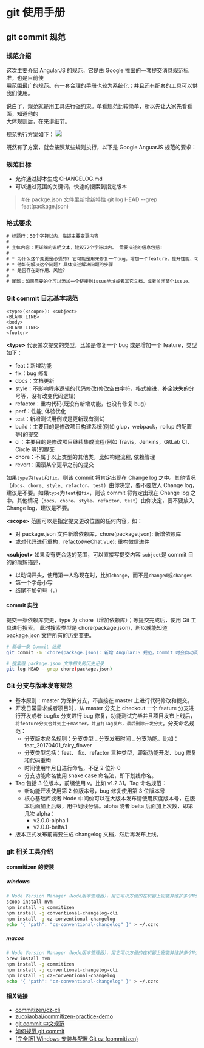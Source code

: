 # git 使用手册

## git commit 规范

### 规范介绍

这次主要介绍 AngularJS 的规范，它是由 Google 推出的一套提交消息规范标准，也是目前使  
用范围最广的规范。有一套合理的[手册](https://docs.google.com/document/d/1QrDFcIiPjSLDn3EL15IJygNPiHORgU1_OOAqWjiDU5Y/edit)也较为[系统化](https://github.com/angular/angular.js/blob/master/CONTRIBUTING.md#toc10)；并且还有配套的工具可以供我们使用。

说白了，规范就是用工具进行强约束。单看规范比较简单，所以先让大家先看看面，知道他的  
大体规则后，在来讲细节。

规范执行方案如下：
![](https://img2018.cnblogs.com/blog/328599/201901/328599-20190123104101160-845368160.png)

既然有了方案，就会按照某些规则执行，以下是 Google AnguarJS 规范的要求：

### 规范目标

- 允许通过脚本生成 CHANGELOG.md
- 可以通过范围的关键词，快速的搜索到指定版本

> #在 packge.json 文件里新增新特性
> git log HEAD --grep feat(package.json)

### 格式要求

```txt
# 标题行：50个字符以内，描述主要变更内容
#
# 主体内容：更详细的说明文本，建议72个字符以内。 需要描述的信息包括:
#
# * 为什么这个变更是必须的? 它可能是用来修复一个bug，增加一个feature，提升性能、可靠性、稳定性等等
# * 他如何解决这个问题? 具体描述解决问题的步骤
# * 是否存在副作用、风险?
#
# 尾部：如果需要的化可以添加一个链接到issue地址或者其它文档，或者关闭某个issue。
```

### Git commit 日志基本规范

```git
<type>(<scope>): <subject>
<BLANK LINE>
<body>
<BLANK LINE>
<footer>
```

**\<type\>**
代表某次提交的类型，比如是修复一个 bug 或是增加一个 feature，类型如下：

- feat：新增功能
- fix：bug 修复
- docs：文档更新
- style：不影响程序逻辑的代码修改(修改空白字符，格式缩进，补全缺失的分号等，没有改变代码逻辑)
- refactor：重构代码(既没有新增功能，也没有修复 bug)
- perf：性能, 体验优化
- test：新增测试用例或是更新现有测试
- build：主要目的是修改项目构建系统(例如 glup，webpack，rollup 的配置等)的提交
- ci：主要目的是修改项目继续集成流程(例如 Travis，Jenkins，GitLab CI，Circle 等)的提交
- chore：不属于以上类型的其他类，比如构建流程, 依赖管理
- revert：回滚某个更早之前的提交

如果`type`为`feat`和`fix`，则该 commit 将肯定出现在 Change log 之中。其他情况（`docs`、`chore`、`style`、`refactor`、`test`）由你决定，要不要放入 Change log，建议是不要。如果`type`为`feat`和`fix`，则该 commit 将肯定出现在 Change log 之中。其他情况（`docs`、`chore`、`style`、`refactor`、`test`）由你决定，要不要放入 Change log，建议是不要。

**\<scope\>**
范围可以是指定提交更改位置的任何内容，如：

- 对 package.json 文件新增依赖库，chore(package.json): 新增依赖库
- 或对代码进行重构，refacto(weChat.vue): 重构微信进件

**\<subject\>**
如果没有更合适的范围，可以直接写提交内容
`subject`是 commit 目的的简短描述，

- 以动词开头，使用第一人称现在时，比如`change`，而不是`changed`或`changes`
- 第一个字母小写
- 结尾不加句号（`.`）

#### commit 实战

提交一条依赖库变更，type 为 chore（增加依赖库）；等提交完成后，使用 Git 工具进行搜索。
此时搜索类型是 chore(package.json)，所以就能知道 package.json 文件所有的历史变更。

```sh
# 新增一条 Commit 记录
git commit -m 'chore(package.json): 新增 AngularJS 规范，Commit 时会自动调用钩子（GitHook）来判断 Message 是否有效'

# 搜索跟 package.json 文件相关的历史记录
git log HEAD --grep chore(package.json)
```

### Git 分支与版本发布规范

- 基本原则：master 为保护分支，不直接在 master 上进行代码修改和提交。
- 开发日常需求或者项目时，从 master 分支上 checkout 一个 feature 分支进行开发或者 bugfix 分支进行 bug 修复，功能测试完毕并且项目发布上线后，`将feature分支合并到主干master，并且打Tag发布，最后删除开发分支`。分支命名规范：
  - 分支版本命名规则：分支类型 \_ 分支发布时间 \_ 分支功能。比如：feat_20170401_fairy_flower
  - 分支类型包括：feat、 fix、refactor 三种类型，即新功能开发、bug 修复和代码重构
  - 时间使用年月日进行命名，不足 2 位补 0
  - 分支功能命名使用 snake case 命名法，即下划线命名。
- Tag 包括 3 位版本，前缀使用 v。比如 v1.2.31。Tag 命名规范：
  - 新功能开发使用第 2 位版本号，bug 修复使用第 3 位版本号
  - 核心基础库或者 Node 中间价可以在大版本发布请使用灰度版本号，在版本后面加上后缀，用中划线分隔。alpha 或者 belta 后面加上次数，即第几次 alpha：
    - v2.0.0-alpha.1
    - v2.0.0-belta.1
- 版本正式发布前需要生成 changelog 文档，然后再发布上线。

### git 相关工具介绍

#### commitizen 的安装

##### windows

```sh
# Node Version Manager（Node版本管理器），用它可以方便的在机器上安装并维护多个Node的版本
scoop install nvm
npm install -g commitizen
npm install -g conventional-changelog-cli
npm install -g cz-conventional-changelog
echo '{ "path": "cz-conventional-changelog" }' > ~/.czrc
```

##### macos

```sh
# Node Version Manager（Node版本管理器），用它可以方便的在机器上安装并维护多个Node的版本
brew install nvm
npm install -g commitizen
npm install -g conventional-changelog-cli
npm install -g cz-conventional-changelog
echo '{ "path": "cz-conventional-changelog" }' > ~/.czrc
```

#### 相关链接

- [commitizen/cz-cli](https://github.com/commitizen/cz-cli)
- [zuoxiaobai/commitizen-practice-demo](https://github.com/zuoxiaobai/commitizen-practice-demo)
- [git commit 中文规范](https://github.com/feflow/git-commit-style-guide)
- [如何规范 git commit](https://www.cnblogs.com/jiaoshou/p/11190619.html)
- [[完全版] Windows 安装与配置 Git cz (commitizen)](https://blog.csdn.net/weixin_43128203/article/details/118194415)
